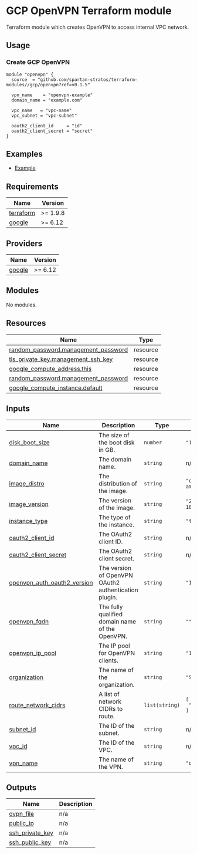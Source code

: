 # GCP OpenVPN Terraform module

Terraform module which creates OpenVPN to access internal VPC network.

## Usage
### Create GCP OpenVPN
```hcl
module "openvpn" {
  source  = "github.com/spartan-stratos/terraform-modules//gcp/openvpn?ref=v0.1.5"

  vpn_name    = "openvpn-example"
  domain_name = "example.com"

  vpc_name   = "vpc-name"
  vpc_subnet = "vpc-subnet"

  oauth2_client_id     = "id"
  oauth2_client_secret = "secret"
}
```

## Examples
- [Example](./examples/complete/)

<!-- BEGIN_TF_DOCS -->
## Requirements

| Name                                                                      | Version  |
|---------------------------------------------------------------------------|----------|
| <a name="requirement_terraform"></a> [terraform](#requirement\_terraform) | >= 1.9.8 |
| <a name="requirement_google"></a> [google](#requirement\_google)          | \>= 6.12 |

## Providers

| Name                                                       | Version  |
|------------------------------------------------------------|----------|
| <a name="provider_google"></a> [google](#provider\_google) | \>= 6.12 |

## Modules

No modules.

## Resources

| Name                                                                                                                              | Type      |
|-----------------------------------------------------------------------------------------------------------------------------------|-----------|
| [random_password.management_password](https://registry.terraform.io/providers/hashicorp/random/latest/docs/resources/password) | resource  |
| [tls_private_key.management_ssh_key](https://registry.terraform.io/providers/hashicorp/tls/latest/docs/resources/private_key) | resource  |
| [google_compute_address.this](https://registry.terraform.io/providers/hashicorp/google/latest/docs/resources/compute_address) | resource  |
| [random_password.management_password](https://registry.terraform.io/providers/hashicorp/google/latest/docs/resources/compute_firewall) | resource  |
| [google_compute_instance.default](https://registry.terraform.io/providers/hashicorp/random/latest/docs/resources/password) | resource  |
## Inputs

| Name                                                                                                                      | Description                                          | Type           | Default                               | Required |
|---------------------------------------------------------------------------------------------------------------------------|------------------------------------------------------|----------------|---------------------------------------|:--------:|
| <a name="input_disk_boot_size"></a> [disk\_boot\_size](#input\_disk\_boot\_size)                                          | The size of the boot disk in GB.                     | `number`       | `"10"`                                |    no    |
| <a name="input_domain_name"></a> [domain\_name](#input\_domain\_name)                                                     | The domain name.                                     | `string`       | n/a                                   |   yes    |
| <a name="input_image_distro"></a> [image\_distro](#input\_image\_distro)                                                  | The distribution of the image.                       | `string`       | `"debian-12-amd64"`                   |    no    |
| <a name="input_image_version"></a> [image\_version](#input\_image\_version)                                               | The version of the image.                            | `string`       | `"20240717-1811"`                     |    no    |
| <a name="input_instance_type"></a> [instance\_type](#input\_instance\_type)                                               | The type of the instance.                            | `string`       | `"t3.micro"`                          |    no    |
| <a name="input_oauth2_client_id"></a> [oauth2\_client\_id](#input\_oauth2\_client\_id)                                    | The OAuth2 client ID.                                | `string`       | n/a                                   |   yes    |
| <a name="input_oauth2_client_secret"></a> [oauth2\_client\_secret](#input\_oauth2\_client\_secret)                        | The OAuth2 client secret.                            | `string`       | n/a                                   |   yes    |
| <a name="input_openvpn_auth_oauth2_version"></a> [openvpn\_auth\_oauth2\_version](#input\_openvpn\_auth\_oauth2\_version) | The version of OpenVPN OAuth2 authentication plugin. | `string`       | `"1.22.4"`                            |    no    |
| <a name="input_openvpn_fqdn"></a> [openvpn\_fqdn](#input\_openvpn\_fqdn)                                                  | The fully qualified domain name of the OpenVPN.      | `string`       | `""`                                  |    no    |
| <a name="input_openvpn_ip_pool"></a> [openvpn\_ip\_pool](#input\_openvpn\_ip\_pool)                                       | The IP pool for OpenVPN clients.                     | `string`       | `"10.8.0.0"`                          |    no    |
| <a name="input_organization"></a> [organization](#input\_organization)                                                    | The name of the organization.                        | `string`       | `"Spartan"`                           |    no    |
| <a name="input_route_network_cidrs"></a> [route\_network\_cidrs](#input\_route\_network\_cidrs)                           | A list of network CIDRs to route.                    | `list(string)` | <pre>[<br/>  "10.0.0.0/8"<br/>]</pre> |    no    |
| <a name="input_subnet_id"></a> [subnet\_id](#input\_subnet\_id)                                                           | The ID of the subnet.                                | `string`       | n/a                                   |   yes    |
| <a name="input_vpc_id"></a> [vpc\_id](#input\_vpc\_id)                                                                    | The ID of the VPC.                                   | `string`       | n/a                                   |   yes    |
| <a name="input_vpn_name"></a> [vpn\_name](#input\_vpn\_name)                                                              | The name of the VPN.                                 | `string`       | `"openvpn"`                           |    no    |

## Outputs

| Name                                                                                  | Description |
|---------------------------------------------------------------------------------------|-------------|
| <a name="output_ovpn_file"></a> [ovpn\_file](#output\_ovpn\_file)                     | n/a         |
| <a name="output_public_ip"></a> [public\_ip](#output\_public\_ip)                     | n/a         |
| <a name="output_ssh_private_key"></a> [ssh\_private\_key](#output\_ssh\_private\_key) | n/a         |
| <a name="output_ssh_public_key"></a> [ssh\_public\_key](#output\_ssh\_public\_key)    | n/a         |
<!-- END_TF_DOCS -->

